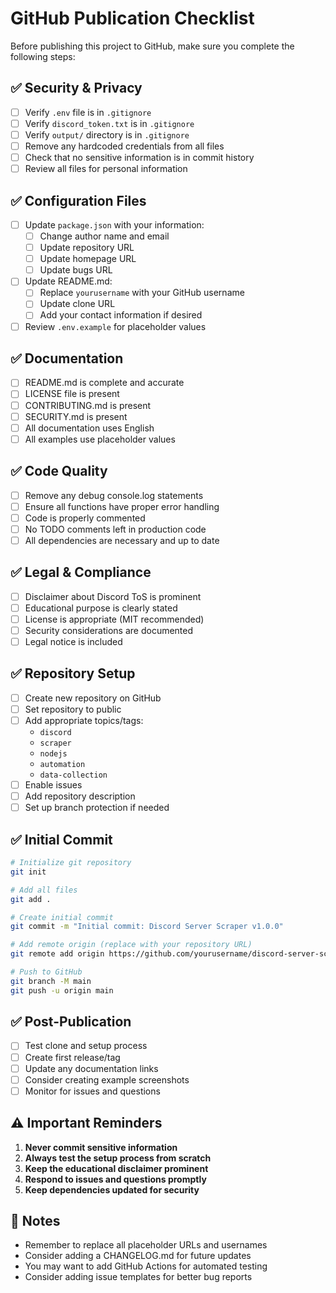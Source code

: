 # GitHub Publication Checklist

Before publishing this project to GitHub, make sure you complete the following steps:

## ✅ Security & Privacy

- [ ] Verify `.env` file is in `.gitignore`
- [ ] Verify `discord_token.txt` is in `.gitignore`
- [ ] Verify `output/` directory is in `.gitignore`
- [ ] Remove any hardcoded credentials from all files
- [ ] Check that no sensitive information is in commit history
- [ ] Review all files for personal information

## ✅ Configuration Files

- [ ] Update `package.json` with your information:
  - [ ] Change author name and email
  - [ ] Update repository URL
  - [ ] Update homepage URL
  - [ ] Update bugs URL
- [ ] Update README.md:
  - [ ] Replace `yourusername` with your GitHub username
  - [ ] Update clone URL
  - [ ] Add your contact information if desired
- [ ] Review `.env.example` for placeholder values

## ✅ Documentation

- [ ] README.md is complete and accurate
- [ ] LICENSE file is present
- [ ] CONTRIBUTING.md is present
- [ ] SECURITY.md is present
- [ ] All documentation uses English
- [ ] All examples use placeholder values

## ✅ Code Quality

- [ ] Remove any debug console.log statements
- [ ] Ensure all functions have proper error handling
- [ ] Code is properly commented
- [ ] No TODO comments left in production code
- [ ] All dependencies are necessary and up to date

## ✅ Legal & Compliance

- [ ] Disclaimer about Discord ToS is prominent
- [ ] Educational purpose is clearly stated
- [ ] License is appropriate (MIT recommended)
- [ ] Security considerations are documented
- [ ] Legal notice is included

## ✅ Repository Setup

- [ ] Create new repository on GitHub
- [ ] Set repository to public
- [ ] Add appropriate topics/tags:
  - `discord`
  - `scraper`
  - `nodejs`
  - `automation`
  - `data-collection`
- [ ] Enable issues
- [ ] Add repository description
- [ ] Set up branch protection if needed

## ✅ Initial Commit

```bash
# Initialize git repository
git init

# Add all files
git add .

# Create initial commit
git commit -m "Initial commit: Discord Server Scraper v1.0.0"

# Add remote origin (replace with your repository URL)
git remote add origin https://github.com/yourusername/discord-server-scraper.git

# Push to GitHub
git branch -M main
git push -u origin main
```

## ✅ Post-Publication

- [ ] Test clone and setup process
- [ ] Create first release/tag
- [ ] Update any documentation links
- [ ] Consider creating example screenshots
- [ ] Monitor for issues and questions

## ⚠️ Important Reminders

1. **Never commit sensitive information**
2. **Always test the setup process from scratch**
3. **Keep the educational disclaimer prominent**
4. **Respond to issues and questions promptly**
5. **Keep dependencies updated for security**

## 📝 Notes

- Remember to replace all placeholder URLs and usernames
- Consider adding a CHANGELOG.md for future updates
- You may want to add GitHub Actions for automated testing
- Consider adding issue templates for better bug reports
